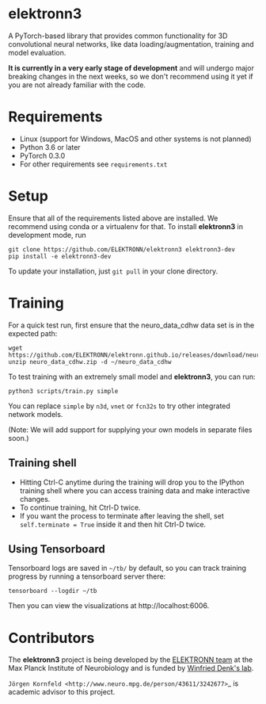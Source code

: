 # elektronn3

A PyTorch-based library that provides common functionality for 3D
convolutional neural networks, like data loading/augmentation,
training and model evaluation.

**It is currently in a very early stage of development** and will
undergo major breaking changes in the next weeks, so we don't
recommend using it yet if you are not already familiar with the code.


# Requirements

- Linux (support for Windows, MacOS and other systems is not planned)
- Python 3.6 or later
- PyTorch 0.3.0
- For other requirements see `requirements.txt`


# Setup

Ensure that all of the requirements listed above are installed.
We recommend using conda or a virtualenv for that.
To install **elektronn3** in development mode, run

    git clone https://github.com/ELEKTRONN/elektronn3 elektronn3-dev
    pip install -e elektronn3-dev

To update your installation, just `git pull` in your clone
directory.

# Training

For a quick test run, first ensure that the neuro_data_cdhw data set is
in the expected path:

    wget https://github.com/ELEKTRONN/elektronn.github.io/releases/download/neuro_data_cdhw/neuro_data_cdhw.zip
    unzip neuro_data_cdhw.zip -d ~/neuro_data_cdhw

To test training with an extremely small model and **elektronn3**,
you can run:

    python3 scripts/train.py simple

You can replace `simple` by `n3d`, `vnet` or ``fcn32s`` to try other
integrated network models.

(Note: We will add support for supplying your own models in separate files
soon.)


## Training shell

- Hitting Ctrl-C anytime during the training will drop you to the
IPython training shell where you can access training data and make interactive
changes.
- To continue training, hit Ctrl-D twice.
- If you want the process to terminate after leaving the shell, set
`self.terminate = True` inside it and then hit Ctrl-D twice.


## Using Tensorboard

Tensorboard logs are saved in `~/tb/` by default, so you can track training
progress by running a tensorboard server there:

    tensorboard --logdir ~/tb

Then you can view the visualizations at http://localhost:6006.


# Contributors


The **elektronn3** project is being developed by the
[ELEKTRONN team](https://github.com/orgs/ELEKTRONN/people) at the
Max Planck Institute of Neurobiology and is funded by
[Winfried Denk's lab](http://www.neuro.mpg.de/denk).

`Jörgen Kornfeld <http://www.neuro.mpg.de/person/43611/3242677>`_
is academic advisor to this project.
